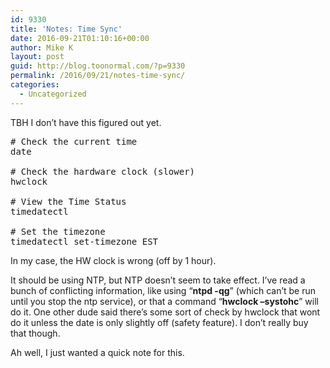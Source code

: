 ```yaml
---
id: 9330
title: 'Notes: Time Sync'
date: 2016-09-21T01:10:16+00:00
author: Mike K
layout: post
guid: http://blog.toonormal.com/?p=9330
permalink: /2016/09/21/notes-time-sync/
categories:
  - Uncategorized
---
```

TBH I don&#8217;t have this figured out yet.

<pre class="lang:default decode:true " ># Check the current time
date

# Check the hardware clock (slower)
hwclock

# View the Time Status
timedatectl

# Set the timezone
timedatectl set-timezone EST</pre>

In my case, the HW clock is wrong (off by 1 hour).

It should be using NTP, but NTP doesn&#8217;t seem to take effect. I&#8217;ve read a bunch of conflicting information, like using &#8220;**ntpd -qg**&#8221; (which can&#8217;t be run until you stop the ntp service), or that a command &#8220;**hwclock &#8211;systohc**&#8221; will do it. One other dude said there&#8217;s some sort of check by hwclock that wont do it unless the date is only slightly off (safety feature). I don&#8217;t really buy that though.

Ah well, I just wanted a quick note for this.